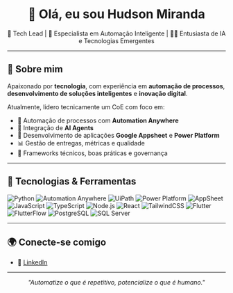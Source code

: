 <h1 align="center">👋 Olá, eu sou Hudson Miranda</h1>

<p align="center">
  🚀 Tech Lead | 🤖 Especialista em Automação Inteligente | 👨‍💻 Entusiasta de IA e Tecnologias Emergentes<br>
</p>

---

## 🧠 Sobre mim

Apaixonado por **tecnologia**, com experiência em **automação de processos**, **desenvolvimento de soluções inteligentes** e **inovação digital**.

Atualmente, lidero tecnicamente um CoE com foco em:
- 🧩 Automação de processos com **Automation Anywhere**
- 🧠 Integração de **AI Agents**
- 📱 Desenvolvimento de aplicações **Google Appsheet** e **Power Platform**
- 📊 Gestão de entregas, métricas e qualidade 
- 🧪 Frameworks técnicos, boas práticas e governança

---

## 🧰 Tecnologias & Ferramentas

![Python](https://img.shields.io/badge/Python-3776AB?style=flat&logo=python&logoColor=white)
![Automation Anywhere](https://img.shields.io/badge/Automation%20Anywhere-FF6F00?style=flat&logo=automationanywhere&logoColor=white)
![UiPath](https://img.shields.io/badge/UiPath-F48C06?style=flat&logo=uipath&logoColor=white)
![Power Platform](https://img.shields.io/badge/Power%20Platform-742774?style=flat&logo=microsoftpowerplatform&logoColor=white)
![AppSheet](https://img.shields.io/badge/AppSheet-00C853?style=flat&logo=google&logoColor=white)
![JavaScript](https://img.shields.io/badge/JavaScript-F7DF1E?style=flat&logo=javascript&logoColor=black)
![TypeScript](https://img.shields.io/badge/TypeScript-3178C6?style=flat&logo=typescript&logoColor=white)
![Node.js](https://img.shields.io/badge/Node.js-339933?style=flat&logo=nodedotjs&logoColor=white)
![React](https://img.shields.io/badge/React-61DAFB?style=flat&logo=react&logoColor=black)
![TailwindCSS](https://img.shields.io/badge/TailwindCSS-38B2AC?style=flat&logo=tailwind-css&logoColor=white)
![Flutter](https://img.shields.io/badge/Flutter-02569B?style=flat&logo=flutter&logoColor=white)
![FlutterFlow](https://img.shields.io/badge/FlutterFlow-5436DA?style=flat&logo=flutter&logoColor=white)
![PostgreSQL](https://img.shields.io/badge/PostgreSQL-336791?style=flat&logo=postgresql&logoColor=white)
![SQL Server](https://img.shields.io/badge/SQL%20Server-CC2927?style=flat&logo=microsoftsqlserver&logoColor=white)

---

## 🌍 Conecte-se comigo

- 💼 [LinkedIn](https://www.linkedin.com/in/hmmiranda/)

---

<p align="center">
  <i>"Automatize o que é repetitivo, potencialize o que é humano."</i>
</p>
